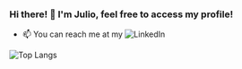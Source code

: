 ### Hi there! 👋 I'm Julio, feel free to access my profile!

- 📫 You can reach me at my ![LinkedIn](https://www.linkedin.com/in/juliocnp/)

![Top Langs](https://github-readme-stats.vercel.app/api/top-langs/?username=juliocnp&layout=compact)

<!--
**juliocnp/juliocnp** is a ✨ _special_ ✨ repository because its `README.md` (this file) appears on your GitHub profile.

Here are some ideas to get you started:

- 🔭 I’m currently working on ...
- 🌱 I’m currently learning ...
- 👯 I’m looking to collaborate on ...
- 🤔 I’m looking for help with ...
- 💬 Ask me about ...
- 📫 How to reach me: ...
- 😄 Pronouns: ...
- ⚡ Fun fact: ...
-->
